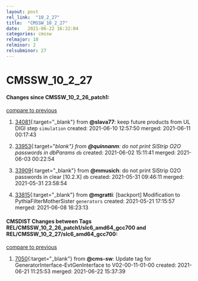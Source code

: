 ```yaml
---
layout: post
rel_link:  "10_2_27"
title:  "CMSSW_10_2_27"
date:   2021-06-22 16:32:04
categories: cmssw
relmajor: 10
relminor: 2
relsubminor: 27
---
```


# CMSSW_10_2_27
#### Changes since CMSSW_10_2_26_patch1:
[compare to previous](https://github.com/cms-sw/cmssw/compare/CMSSW_10_2_26_patch1...CMSSW_10_2_27)



1. [34081](http://github.com/cms-sw/cmssw/pull/34081){:target="_blank"}  from **@slava77**: keep future products from UL DIGI step `simulation` created: 2021-06-10 12:57:50 merged: 2021-06-11 00:17:43

2. [33953](http://github.com/cms-sw/cmssw/pull/33953){:target="_blank"}  from **@quinnanm**: do not print SiStrip O2O passwords in dbParams_ `db` created: 2021-06-02 15:11:41 merged: 2021-06-03 00:22:54

3. [33909](http://github.com/cms-sw/cmssw/pull/33909){:target="_blank"}  from **@mmusich**: do not print SiStrip O2O passwords in clear [10.2.X] `db` created: 2021-05-31 09:46:11 merged: 2021-05-31 23:58:54

4. [33815](http://github.com/cms-sw/cmssw/pull/33815){:target="_blank"}  from **@mgratti**: [backport] Modification to PythiaFilterMotherSister `generators` created: 2021-05-21 17:15:57 merged: 2021-06-08 16:23:13

#### CMSDIST Changes between Tags REL/CMSSW_10_2_26_patch1/slc6_amd64_gcc700 and REL/CMSSW_10_2_27/slc6_amd64_gcc700:
[compare to previous](https://github.com/cms-sw/cmsdist/compare/REL/CMSSW_10_2_26_patch1/slc6_amd64_gcc700...REL/CMSSW_10_2_27/slc6_amd64_gcc700)



1. [7050](http://github.com/cms-sw/cmsdist/pull/7050){:target="_blank"}  from **@cms-sw**: Update tag for GeneratorInterface-EvtGenInterface to V02-00-11-01-00 created: 2021-06-21 11:25:53 merged: 2021-06-22 15:37:39
